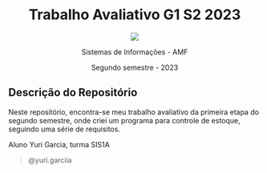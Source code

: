 # <h1 align="center"> **Trabalho Avaliativo G1 S2 2023** </h1>

<p align="center">
  <img src="https://s3.dualstack.us-east-2.amazonaws.com/pythondotorg-assets/media/community/logos/python-logo-only.png">
</p>



<p align="center">
  Sistemas de Informações - AMF
</p>
<p align="center">
  Segundo semestre - 2023
</p>

## **Descrição do Repositório** ##
<p align="left"> Neste repositório, encontra-se meu trabalho avaliativo da primeira etapa do segundo semestre, onde criei um programa para controle de estoque, seguindo uma série de requisitos. </p

Aluno Yuri Garcia, turma SIS1A


> @yuri.garciia
